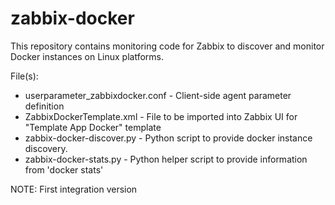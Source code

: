 # zabbix-docker
This repository contains monitoring code for Zabbix to discover and monitor Docker instances on Linux platforms.

File(s):
* userparameter_zabbixdocker.conf - Client-side agent parameter definition
* ZabbixDockerTemplate.xml - File to be imported into Zabbix UI for "Template App Docker" template
* zabbix-docker-discover.py - Python script to provide docker instance discovery.
* zabbix-docker-stats.py - Python helper script to provide information from 'docker stats'

NOTE: First integration version



